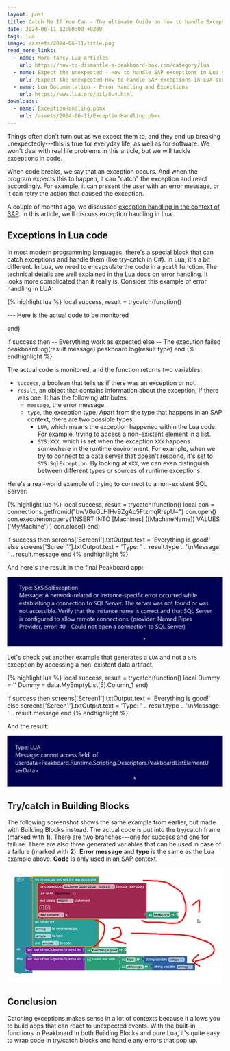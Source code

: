 ```yaml
---
layout: post
title: Catch Me If You Can - The ultimate Guide on how to handle Exceptions in Lua
date: 2024-06-11 12:00:00 +0200
tags: lua
image: /assets/2024-06-11/title.png
read_more_links:
  - name: More fancy Lua articles
    url: https://how-to-dismantle-a-peakboard-box.com/category/lua
  - name: Expect the unexpected - How to handle SAP exceptions in Lua scripting
    url: /Expect-the-unexpected-How-to-handle-SAP-exceptions-in-LUA-scripting.html
  - name: Lua Documentation - Error Handling and Exceptions
    url: https://www.lua.org/pil/8.4.html
downloads:
  - name: ExceptionHandling.pbmx
    url: /assets/2024-06-11/ExceptionHandling.pbmx
---
```

Things often don't turn out as we expect them to, and they end up breaking unexpectedly---this is true for everyday life, as well as for software. We won't deal with real life problems in this article, but we will tackle exceptions in code.

When code breaks, we say that an exception occurs. And when the program expects this to happen, it can "catch" the exception and react accordingly. For example, it can present the user with an error message, or it can retry the action that caused the exception.

A couple of months ago, we discussed [exception handling in the context of SAP](/Expect-the-unexpected-How-to-handle-SAP-exceptions-in-LUA-scripting.html). In this article, we'll discuss exception handling in Lua.

## Exceptions in Lua code

In most modern programming languages, there's a special block that can catch exceptions and handle them (like try-catch in C#). In Lua, it's a bit different. In Lua, we need to encapsulate the code in a `pcall` function. The technical details are well explained in the [Lua docs on error handling](https://www.lua.org/pil/8.4.html). It looks more complicated than it really is. Consider this example of error handling in LUA:

{% highlight lua %}
local success, result = trycatch(function()

--- Here is the actual code to be monitored

end)

if success then
  -- Everything work as expected
else
   -- The execution failed 
   peakboard.log(result.message)
   peakboard.log(result.type)
end
{% endhighlight %}

The actual code is monitored, and the function returns two variables:
* `success`, a boolean that tells us if there was an exception or not.
* `result`, an object that contains information about the exception, if there was one. It has the following attributes:
  * `message`, the error message.
  * `type`, the exception type. Apart from the type that happens in an SAP context, there are two possible types:
    * `LUA`, which means the exception happened within the Lua code. For example, trying to access a non-existent element in a list.
    * `SYS:XXX`, which is set when the exception `XXX` happens somewhere in the runtime environment. For example, when we try to connect to a data server that doesn't respond, it's set to `SYS:SqlException`. By looking at `XXX`, we can even distinguish between different types or sources of runtime exceptions.

Here's a real-world example of trying to connect to a non-existent SQL Server:

{% highlight lua %}
local success, result = trycatch(function()
      local con = connections.getfromid("bwV8uGLHlHv9ZgAc5FtzmqRrspU=")
      con.open()
      con.executenonquery('INSERT INTO [Machines] ([MachineName]) VALUES (\'MyMachine\')')
      con.close()
end)

if success then
   screens['Screen1'].txtOutput.text = 'Everything is good!'
else
   screens['Screen1'].txtOutput.text = 'Type: ' .. result.type .. '\nMessage: ' .. result.message
end
{% endhighlight %}

And here's the result in the final Peakboard app:

![image](/assets/2024-06-11/010.png)

Let's check out another example that generates a `LUA` and not a `SYS` exception by accessing a non-existent data artifact.

{% highlight lua %}
local success, result = trycatch(function()
      local Dummy = ''
      Dummy = data.MyEmptyList[5].Column_1
end)

if success then
   screens['Screen1'].txtOutput.text = 'Everything is good!'
else
   screens['Screen1'].txtOutput.text = 'Type: ' .. result.type .. '\nMessage: ' .. result.message
end
{% endhighlight %}

And the result:

![image](/assets/2024-06-11/020.png)

## Try/catch in Building Blocks

The following screenshot shows the same example from earlier, but made with Building Blocks instead. The actual code is put into the try/catch frame (marked with **1**). There are two branches---one for success and one for failure. There are also three generated variables that can be used in case of a failure (marked with **2**). **Error message** and **type** is the same as the Lua example above. **Code** is only used in an SAP context.

![image](/assets/2024-06-11/030.png)

## Conclusion

Catching exceptions makes sense in a lot of contexts because it allows you to build apps that can react to unexpected events. With the built-in functions in Peakboard in both Building Blocks and pure Lua, it's quite easy to wrap code in try/catch blocks and handle any errors that pop up.


